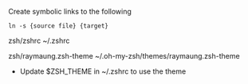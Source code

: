 Create symbolic links to the following

`ln -s {source file} {target}`

zsh/zshrc ~/.zshrc

zsh/raymaung.zsh-theme ~/.oh-my-zsh/themes/raymaung.zsh-theme
  - Update $ZSH_THEME in ~/.zshrc to use the theme